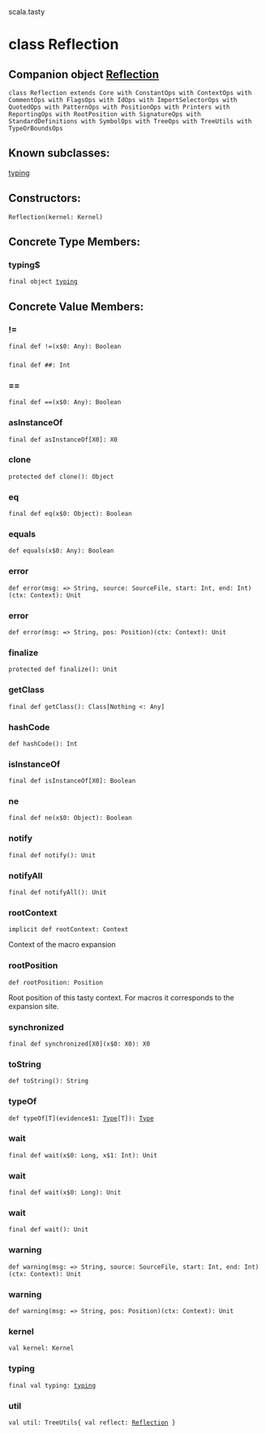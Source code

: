 scala.tasty
# class Reflection

## Companion object <a href="./Reflection$.md">Reflection</a>

<pre><code class="language-scala" >class Reflection extends Core with ConstantOps with ContextOps with CommentOps with FlagsOps with IdOps with ImportSelectorOps with QuotedOps with PatternOps with PositionOps with Printers with ReportingOps with RootPosition with SignatureOps with StandardDefinitions with SymbolOps with TreeOps with TreeUtils with TypeOrBoundsOps</pre></code>
## Known subclasses:
<a href="./Reflection/typing$.md">typing</a>
## Constructors:
<pre><code class="language-scala" >Reflection(kernel: Kernel)</pre></code>

## Concrete Type Members:
### typing$
<pre><code class="language-scala" >final object <a href="./Reflection/typing$.md">typing</a></pre></code>
## Concrete Value Members:
### !=
<pre><code class="language-scala" >final def !=(x$0: Any): Boolean</pre></code>

### ##
<pre><code class="language-scala" >final def ##: Int</pre></code>

### ==
<pre><code class="language-scala" >final def ==(x$0: Any): Boolean</pre></code>

### asInstanceOf
<pre><code class="language-scala" >final def asInstanceOf[X0]: X0</pre></code>

### clone
<pre><code class="language-scala" >protected def clone(): Object</pre></code>

### eq
<pre><code class="language-scala" >final def eq(x$0: Object): Boolean</pre></code>

### equals
<pre><code class="language-scala" >def equals(x$0: Any): Boolean</pre></code>

### error
<pre><code class="language-scala" >def error(msg: => String, source: SourceFile, start: Int, end: Int)(ctx: Context): Unit</pre></code>

### error
<pre><code class="language-scala" >def error(msg: => String, pos: Position)(ctx: Context): Unit</pre></code>

### finalize
<pre><code class="language-scala" >protected def finalize(): Unit</pre></code>

### getClass
<pre><code class="language-scala" >final def getClass(): Class[Nothing <: Any]</pre></code>

### hashCode
<pre><code class="language-scala" >def hashCode(): Int</pre></code>

### isInstanceOf
<pre><code class="language-scala" >final def isInstanceOf[X0]: Boolean</pre></code>

### ne
<pre><code class="language-scala" >final def ne(x$0: Object): Boolean</pre></code>

### notify
<pre><code class="language-scala" >final def notify(): Unit</pre></code>

### notifyAll
<pre><code class="language-scala" >final def notifyAll(): Unit</pre></code>

### rootContext
<pre><code class="language-scala" >implicit def rootContext: Context</pre></code>
Context of the macro expansion

### rootPosition
<pre><code class="language-scala" >def rootPosition: Position</pre></code>
Root position of this tasty context. For macros it corresponds to the expansion site.

### synchronized
<pre><code class="language-scala" >final def synchronized[X0](x$0: X0): X0</pre></code>

### toString
<pre><code class="language-scala" >def toString(): String</pre></code>

### typeOf
<pre><code class="language-scala" >def typeOf[T](evidence$1: <a href="../quoted/Type.md">Type</a>[T]): <a href="./Reflection/Type.md">Type</a></pre></code>

### wait
<pre><code class="language-scala" >final def wait(x$0: Long, x$1: Int): Unit</pre></code>

### wait
<pre><code class="language-scala" >final def wait(x$0: Long): Unit</pre></code>

### wait
<pre><code class="language-scala" >final def wait(): Unit</pre></code>

### warning
<pre><code class="language-scala" >def warning(msg: => String, source: SourceFile, start: Int, end: Int)(ctx: Context): Unit</pre></code>

### warning
<pre><code class="language-scala" >def warning(msg: => String, pos: Position)(ctx: Context): Unit</pre></code>

### kernel
<pre><code class="language-scala" >val kernel: Kernel</pre></code>

### typing
<pre><code class="language-scala" >final val typing: <a href="./Reflection/typing$.md">typing</a></pre></code>

### util
<pre><code class="language-scala" >val util: TreeUtils{ val reflect: <a href="./Reflection.md">Reflection</a> }</pre></code>

